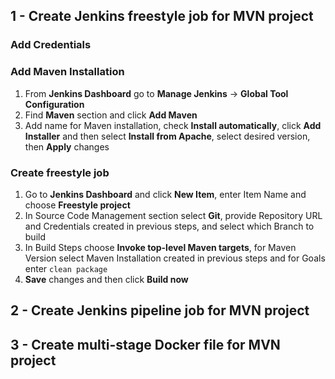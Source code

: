 ## 1 - Create Jenkins freestyle job for MVN project

### Add Credentials

### Add Maven Installation

1) From **Jenkins Dashboard** go to **Manage Jenkins** -> **Global Tool Configuration**
2) Find **Maven** section and click **Add Maven**
3) Add name for Maven installation, check **Install automatically**, click **Add Installer** and then select **Install from Apache**, select desired version, then **Apply** changes

### Create freestyle job

1) Go to **Jenkins Dashboard** and click **New Item**, enter Item Name and choose **Freestyle project**
2) In Source Code Management section select **Git**, provide Repository URL and Credentials created in previous steps, and select which Branch to build
3) In Build Steps choose **Invoke top-level Maven targets**, for Maven Version select Maven Installation created in previous steps and for Goals enter `clean package`
4) **Save** changes and then click **Build now**
## 2 - Create Jenkins pipeline job for MVN project

## 3 - Create multi-stage Docker file for MVN project
